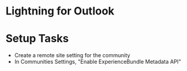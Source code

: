 # Lightning for Outlook

# Setup Tasks

- Create a remote site setting for the community
- In Communities Settings, "Enable ExperienceBundle Metadata API"